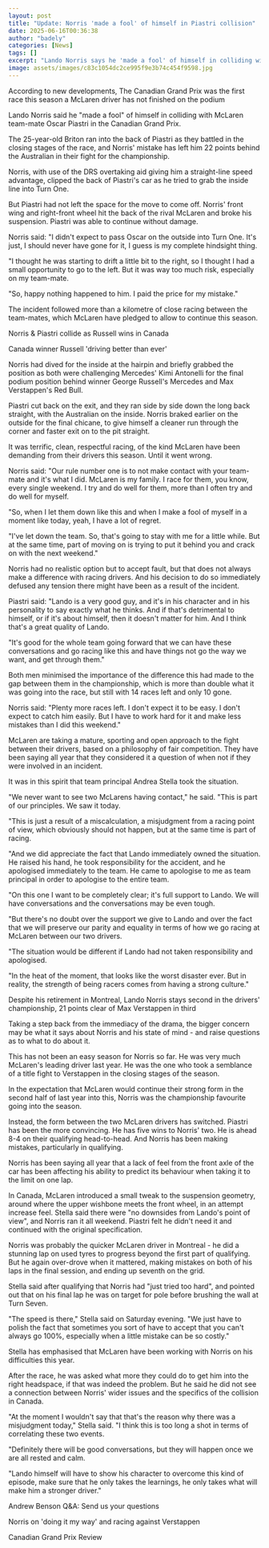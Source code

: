 ```yaml
---
layout: post
title: "Update: Norris 'made a fool' of himself in Piastri collision"
date: 2025-06-16T00:36:38
author: "badely"
categories: [News]
tags: []
excerpt: "Lando Norris says he 'made a fool' of himself in colliding with McLaren team-mate Oscar Piastri in the Canadian Grand Prix."
image: assets/images/c83c1054dc2ce995f9e3b74c454f9598.jpg
---
```


According to new developments, The Canadian Grand Prix was the first race this season a McLaren driver has not finished on the podium 

Lando Norris said he "made a fool" of himself in colliding with McLaren team-mate Oscar Piastri in the Canadian Grand Prix.

The 25-year-old Briton ran into the back of Piastri as they battled in the closing stages of the race, and Norris' mistake has left him 22 points behind the Australian in their fight for the championship.

Norris, with use of the DRS overtaking aid giving him a straight-line speed advantage, clipped the back of Piastri's car as he tried to grab the inside line into Turn One.

But Piastri had not left the space for the move to come off. Norris' front wing and right-front wheel hit the back of the rival McLaren and broke his suspension. Piastri was able to continue without damage.

Norris said: "I didn't expect to pass Oscar on the outside into Turn One. It's just, I should never have gone for it, I guess is my complete hindsight thing.

"I thought he was starting to drift a little bit to the right, so I thought I had a small opportunity to go to the left. But it was way too much risk, especially on my team-mate.

"So, happy nothing happened to him. I paid the price for my mistake."

The incident followed more than a kilometre of close racing between the team-mates, which McLaren have pledged to allow to continue this season.

Norris & Piastri collide as Russell wins in Canada

Canada winner Russell 'driving better than ever'

Norris had dived for the inside at the hairpin and briefly grabbed the position as both were challenging Mercedes' Kimi Antonelli for the final podium position behind winner George Russell's Mercedes and Max Verstappen's Red Bull.

Piastri cut back on the exit, and they ran side by side down the long back straight, with the Australian on the inside. Norris braked earlier on the outside for the final chicane, to give himself a cleaner run through the corner and faster exit on to the pit straight.

It was terrific, clean, respectful racing, of the kind McLaren have been demanding from their drivers this season. Until it went wrong.

Norris said: "Our rule number one is to not make contact with your team-mate and it's what I did. McLaren is my family. I race for them, you know, every single weekend. I try and do well for them, more than I often try and do well for myself.

"So, when I let them down like this and when I make a fool of myself in a moment like today, yeah, I have a lot of regret.

"I've let down the team. So, that's going to stay with me for a little while. But at the same time, part of moving on is trying to put it behind you and crack on with the next weekend."

Norris had no realistic option but to accept fault, but that does not always make a difference with racing drivers. And his decision to do so immediately defused any tension there might have been as a result of the incident.

Piastri said: "Lando is a very good guy, and it's in his character and in his personality to say exactly what he thinks. And if that's detrimental to himself, or if it's about himself, then it doesn't matter for him. And I think that's a great quality of Lando.

"It's good for the whole team going forward that we can have these conversations and go racing like this and have things not go the way we want, and get through them."

Both men minimised the importance of the difference this had made to the gap between them in the championship, which is more than double what it was going into the race, but still with 14 races left and only 10 gone.

Norris said: "Plenty more races left. I don't expect it to be easy. I don't expect to catch him easily. But I have to work hard for it and make less mistakes than I did this weekend."

McLaren are taking a mature, sporting and open approach to the fight between their drivers, based on a philosophy of fair competition. They have been saying all year that they considered it a question of when not if they were involved in an incident.

It was in this spirit that team principal Andrea Stella took the situation.

"We never want to see two McLarens having contact," he said. "This is part of our principles. We saw it today.

"This is just a result of a miscalculation, a misjudgment from a racing point of view, which obviously should not happen, but at the same time is part of racing.

"And we did appreciate the fact that Lando immediately owned the situation. He raised his hand, he took responsibility for the accident, and he apologised immediately to the team. He came to apologise to me as team principal in order to apologise to the entire team.

"On this one I want to be completely clear; it's full support to Lando. We will have conversations and the conversations may be even tough.

"But there's no doubt over the support we give to Lando and over the fact that we will preserve our parity and equality in terms of how we go racing at McLaren between our two drivers.

"The situation would be different if Lando had not taken responsibility and apologised.

"In the heat of the moment, that looks like the worst disaster ever. But in reality, the strength of being racers comes from having a strong culture."

Despite his retirement in Montreal, Lando Norris stays second in the drivers' championship, 21 points clear of Max Verstappen in third 

Taking a step back from the immediacy of the drama, the bigger concern may be what it says about Norris and his state of mind - and raise questions as to what to do about it.

This has not been an easy season for Norris so far. He was very much McLaren's leading driver last year. He was the one who took a semblance of a title fight to Verstappen in the closing stages of the season.

In the expectation that McLaren would continue their strong form in the second half of last year into this, Norris was the championship favourite going into the season.

Instead, the form between the two McLaren drivers has switched. Piastri has been the more convincing. He has five wins to Norris' two. He is ahead 8-4 on their qualifying head-to-head. And Norris has been making mistakes, particularly in qualifying.

Norris has been saying all year that a lack of feel from the front axle of the car has been affecting his ability to predict its behaviour when taking it to the limit on one lap.

In Canada, McLaren introduced a small tweak to the suspension geometry, around where the upper wishbone meets the front wheel, in an attempt increase feel. Stella said there were "no downsides from Lando's point of view", and Norris ran it all weekend. Piastri felt he didn't need it and continued with the original specification.

Norris was probably the quicker McLaren driver in Montreal - he did a stunning lap on used tyres to progress beyond the first part of qualifying. But he again over-drove when it mattered, making mistakes on both of his laps in the final session, and ending up seventh on the grid.

Stella said after qualifying that Norris had "just tried too hard", and pointed out that on his final lap he was on target for pole before brushing the wall at Turn Seven.

"The speed is there," Stella said on Saturday evening. "We just have to polish the fact that sometimes you sort of have to accept that you can't always go 100%, especially when a little mistake can be so costly."

Stella has emphasised that McLaren have been working with Norris on his difficulties this year.

After the race, he was asked what more they could do to get him into the right headspace, if that was indeed the problem. But he said he did not see a connection between Norris' wider issues and the specifics of the collision in Canada.

"At the moment I wouldn't say that that's the reason why there was a misjudgment today," Stella said. "I think this is too long a shot in terms of correlating these two events.

"Definitely there will be good conversations, but they will happen once we are all rested and calm.

"Lando himself will have to show his character to overcome this kind of episode, make sure that he only takes the learnings, he only takes what will make him a stronger driver."

Andrew Benson Q&A: Send us your questions

Norris on 'doing it my way' and racing against Verstappen

Canadian Grand Prix Review

